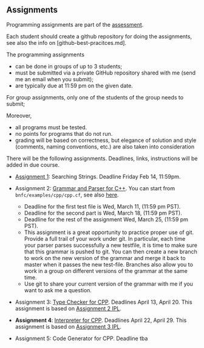 ## Assignments

Programming assignments are part of the [assessment](assessment.md).

Each student should create a github repository for doing the assignments, see also the info on [github-best-pracitces.md].

The programming assignments
- can be done in groups of up to 3 students;
- must be submitted via a private GitHub repository shared with me (send me an email when you submit);
- are  typically due at 11:59 pm on the given date. 

For group assignments, only one of the students of the group needs to submit;

Moreover, 
- all programs must be tested.
- no points for programs that do not run.
- grading will be based on correctness, but elegance of solution and style (comments, naming conventions, etc.) are also taken into consideration

There will be the following assignments. Deadlines, links, instructions will be added in due course.

  - [Assignment 1](https://hackmd.io/@alexhkurz/SyzUgMabU): Searching Strings. Deadline Friday Feb 14, 11:59pm. 

  - Assignment 2: [Grammar and Parser for C++](http://www.grammaticalframework.org/ipl-book/assignments/assignment1/assignment1.html). You can start from `bnfc/examples/cpp/cpp.cf`, see also [here](https://github.com/alexhkurz/compiler-construction-2020/blob/master/Sources/Cpp/cpp.cf).  
    - Deadline for the first test file is Wed, March 11, (11:59 pm PST).
    - Deadline for the second part is Wed, March 18, (11:59 pm PST).
    - Deadline for the rest of the assignment Wed, March 25, (11:59 pm PST).
    - This assignment is a great opportunity to practice proper use of git. Provide a full trail of your work under git. In particular, each time your parser parses successfully a new testfile, it is time to make sure that this grammar is pushed to git. You can then create a new branch to work on the new version of the grammar and merge it back to master when it passes the new test-file. Branches also allow you to work in a group on different versions of the grammar at the same time.
    - Use git to share your current version of the grammar with me if you want to ask me a question.
 
  - Assignment 3: [Type Checker for CPP](https://github.com/ChapmanCPSC/compiler-assignments/blob/master/README.md). Deadlines April 13, April 20. This assignment is based on [Assignment 2 IPL](http://www.grammaticalframework.org/ipl-book/assignments/assignment2/assignment2.html).
 
  - **Assignment 4**: [Interpreter for CPP](https://github.com/ChapmanCPSC/compiler-assignments/blob/master/README.md). Deadlines April 22, April 29. This assignment is based on [Assignment 3 IPL](http://www.grammaticalframework.org/ipl-book/assignments/assignment3/assignment3.html).
  
  - Assignment 5: Code Generator for CPP. Deadline tba


